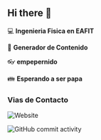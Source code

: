 ## Hi there 👋
:computer: **Ingenieria Fisica en EAFIT**

:pencil: **Generador de Contenido**

:eyeglasses: **empepernido**

:family: **Esperando a ser papa**

### Vias de Contacto

![Website](https://img.shields.io/website?url=https%3A%2F%2Fwww.linkedin.com%2Fin%2Fjuan-pablo-diaz-gonzalez-244384241%2F
)

![GitHub commit activity](https://img.shields.io/github/commit-activity/m/jpdgz2002/jpdgz2002)
